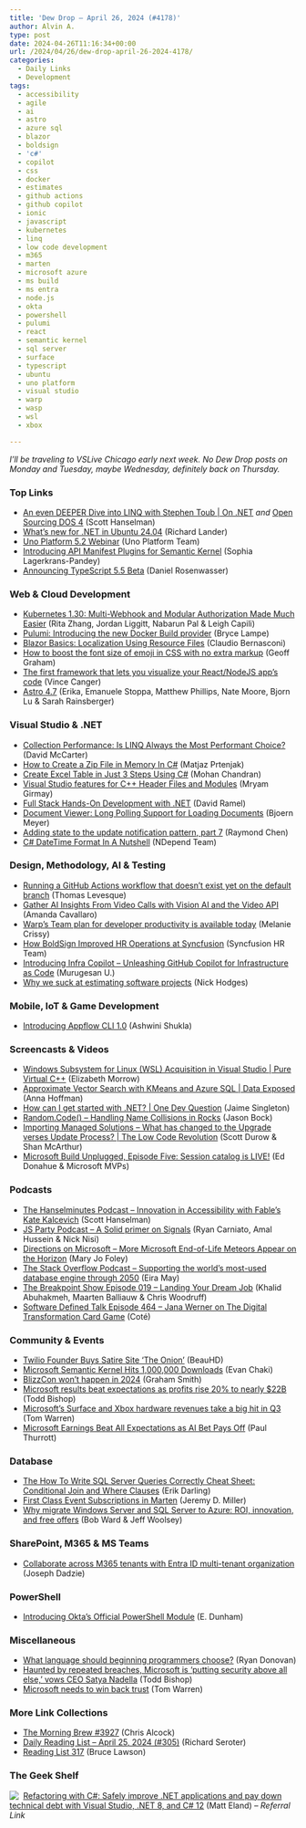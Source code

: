 ```yaml
---
title: 'Dew Drop – April 26, 2024 (#4178)'
author: Alvin A.
type: post
date: 2024-04-26T11:16:34+00:00
url: /2024/04/26/dew-drop-april-26-2024-4178/
categories:
  - Daily Links
  - Development
tags:
  - accessibility
  - agile
  - ai
  - astro
  - azure sql
  - blazor
  - boldsign
  - 'c#'
  - copilot
  - css
  - docker
  - estimates
  - github actions
  - github copilot
  - ionic
  - javascript
  - kubernetes
  - linq
  - low code development
  - m365
  - marten
  - microsoft azure
  - ms build
  - ms entra
  - node.js
  - okta
  - powershell
  - pulumi
  - react
  - semantic kernel
  - sql server
  - surface
  - typescript
  - ubuntu
  - uno platform
  - visual studio
  - warp
  - wasp
  - wsl
  - xbox

---
```

<a name="top"></a>

_I&#8217;ll be traveling to VSLive Chicago early next week. No Dew Drop posts on Monday and Tuesday, maybe Wednesday, definitely back on Thursday._

### Top Links

  * <a href="http://www.youtube.com/watch?v=W4-NVVNwCWs" target="_blank" rel="noopener">An even DEEPER Dive into LINQ with Stephen Toub | On .NET</a> _and_ <a href="http://feeds.hanselman.com/~/882544025/0/scotthanselman~Open-Sourcing-DOS" target="_blank" rel="noopener">Open Sourcing DOS 4</a> (Scott Hanselman)
  * <a href="https://devblogs.microsoft.com/dotnet/whats-new-for-dotnet-in-ubuntu-2404/" target="_blank" rel="noopener">What’s new for .NET in Ubuntu 24.04</a> (Richard Lander)
  * <a href="https://platform.uno/blog/uno-platform-5-2-webinar/" target="_blank" rel="noopener">Uno Platform 5.2 Webinar</a> (Uno Platform Team)
  * <a href="https://devblogs.microsoft.com/semantic-kernel/introducing-api-manifest-plugins-for-semantic-kernel-2/" target="_blank" rel="noopener">Introducing API Manifest Plugins for Semantic Kernel</a> (Sophia Lagerkrans-Pandey)
  * <a href="https://devblogs.microsoft.com/typescript/announcing-typescript-5-5-beta/" target="_blank" rel="noopener">Announcing TypeScript 5.5 Beta</a> (Daniel Rosenwasser)



### <a name="web"></a>Web & Cloud Development

  * <a href="https://kubernetes.io/blog/2024/04/26/multi-webhook-and-modular-authorization-made-much-easier/" target="_blank" rel="noopener">Kubernetes 1.30: Multi-Webhook and Modular Authorization Made Much Easier</a> (Rita Zhang, Jordan Liggitt, Nabarun Pal & Leigh Capili)
  * <a href="https://www.pulumi.com/blog/docker-build/" target="_blank" rel="noopener">Pulumi: Introducing the new Docker Build provider</a> (Bryce Lampe)
  * <a href="https://www.telerik.com/blogs/blazor-basics-localization-using-resource-files" target="_blank" rel="noopener">Blazor Basics: Localization Using Resource Files</a> (Claudio Bernasconi)
  * <a href="https://geoffgraham.me/use-css-to-boost-the-font-size-of-emoji-with-no-extra-markup/" target="_blank" rel="noopener">How to boost the font size of emoji in CSS with no extra markup</a> (Geoff Graham)
  * <a href="https://wasp-lang.dev/blog/2024/04/25/first-framework-that-lets-you-visualize-react-node-app-code" target="_blank" rel="noopener">The first framework that lets you visualize your React/NodeJS app&#8217;s code</a> (Vince Canger)
  * <a href="https://astro.build/blog/astro-470/" target="_blank" rel="noopener">Astro 4.7</a> (Erika, Emanuele Stoppa, Matthew Phillips, Nate Moore, Bjorn Lu & Sarah Rainsberger)



### <a name="dotnet"></a>Visual Studio & .NET

  * <a href="https://dotnettips.wordpress.com/2024/04/26/collection-performance-is-linq-always-the-most-performant-choice/" target="_blank" rel="noopener">Collection Performance: Is LINQ Always the Most Performant Choice?</a> (David McCarter)
  * <a href="https://code-maze.com/csharp-create-a-zip-file-in-memory/" target="_blank" rel="noopener">How to Create a Zip File in Memory In C#</a> (Matjaz Prtenjak)
  * <a href="https://www.syncfusion.com/blogs/post/create-excel-table-in-3-steps-csharp?utm_source=alvinashcraft&utm_medium=email&utm_campaign=alvinashcraft_blog_edmapr24" target="_blank" rel="noopener">Create Excel Table in Just 3 Steps Using C#</a> (Mohan Chandran)
  * <a href="https://devblogs.microsoft.com/cppblog/visual-studio-features-for-c-header-files-and-modules/" target="_blank" rel="noopener">Visual Studio features for C++ Header Files and Modules</a> (Mryam Girmay)
  * <a href="https://visualstudiomagazine.com/Articles/2024/04/25/full-stack-dotnet.aspx" target="_blank" rel="noopener">Full Stack Hands-On Development with .NET</a> (David Ramel)
  * <a href="https://www.textcontrol.com/blog/2024/04/25/document-viewer-long-polling-support-for-loading-documents/" target="_blank" rel="noopener">Document Viewer: Long Polling Support for Loading Documents</a> (Bjoern Meyer)
  * <a href="https://devblogs.microsoft.com/oldnewthing/20240425-00/?p=109702" target="_blank" rel="noopener">Adding state to the update notification pattern, part 7</a> (Raymond Chen)
  * <a href="https://blog.ndepend.com/csharp-datetime-format/" target="_blank" rel="noopener">C# DateTime Format In A Nutshell</a> (NDepend Team)



### <a name="design"></a>Design, Methodology, AI & Testing

  * <a href="https://thomaslevesque.com/2024/04/25/running-a-github-actions-workflow-that-doesnt-exist-yet-on-the-default-branch/" target="_blank" rel="noopener">Running a GitHub Actions workflow that doesn&#8217;t exist yet on the default branch</a> (Thomas Levesque)
  * <a href="https://developer.vonage.com/en/blog/gather-ai-insights-from-video-calls-with-vision-ai-and-the-video-api" target="_blank" rel="noopener">Gather AI Insights From Video Calls with Vision AI and the Video API</a> (Amanda Cavallaro)
  * <a href="https://www.warp.dev/blog/team-plan" target="_blank" rel="noopener">Warp’s Team plan for developer productivity is available today</a> (Melanie Crissy)
  * <a href="https://www.syncfusion.com/blogs/post/boldsign-hr-operations-syncfusion?utm_source=alvinashcraft&utm_medium=email&utm_campaign=alvinashcraft_blog_edmapr24" target="_blank" rel="noopener">How BoldSign Improved HR Operations at Syncfusion</a> (Syncfusion HR Team)
  * <a href="https://techcommunity.microsoft.com/t5/azure-infrastructure-blog/introducing-infra-copilot-unleashing-github-copilot-for/ba-p/4124031" target="_blank" rel="noopener">Introducing Infra Copilot &#8211; Unleashing GitHub Copilot for Infrastructure as Code</a> (Murugesan U.)
  * <a href="https://www.infoworld.com/article/3715342/why-we-suck-at-estimating-software-projects.html" target="_blank" rel="noopener">Why we suck at estimating software projects</a> (Nick Hodges)



### <a name="mobile"></a>Mobile, IoT & Game Development

  * <a href="https://ionic.io/blog/introducing-appflow-cli-1-0" target="_blank" rel="noopener">Introducing Appflow CLI 1.0</a> (Ashwini Shukla)



### <a name="videos"></a>Screencasts & Videos

  * <a href="http://www.youtube.com/watch?v=FMQyHU85KHs" target="_blank" rel="noopener">Windows Subsystem for Linux (WSL) Acquisition in Visual Studio | Pure Virtual C++</a> (Elizabeth Morrow)
  * <a href="http://www.youtube.com/watch?v=2NSNOzHYDOM" target="_blank" rel="noopener">Approximate Vector Search with KMeans and Azure SQL | Data Exposed</a> (Anna Hoffman)
  * <a href="http://www.youtube.com/watch?v=TWfDgaGUy-Y" target="_blank" rel="noopener">How can I get started with .NET? | One Dev Question</a> (Jaime Singleton)
  * <a href="http://www.youtube.com/watch?v=uVE1VwaZP5g" target="_blank" rel="noopener">Random.Code() &#8211; Handling Name Collisions in Rocks</a> (Jason Bock)
  * <a href="http://www.youtube.com/watch?v=2Xgmipk9dSM" target="_blank" rel="noopener">Importing Managed Solutions &#8211; What has changed to the Upgrade verses Update Process? | The Low Code Revolution</a> (Scott Durow & Shan McArthur)
  * <a href="http://www.youtube.com/watch?v=U6Evipna0XY" target="_blank" rel="noopener">Microsoft Build Unplugged, Episode Five: Session catalog is LIVE!</a> (Ed Donahue & Microsoft MVPs)



### <a name="podcasts"></a>Podcasts

  * <a href="https://www.hanselminutes.com/942/innovation-in-accessibility-with-fables-kate-kalcevich" target="_blank" rel="noopener">The Hanselminutes Podcast &#8211; Innovation in Accessibility with Fable&#8217;s Kate Kalcevich</a> (Scott Hanselman)
  * <a href="https://changelog.com/jsparty/320" target="_blank" rel="noopener">JS Party Podcast &#8211; A Solid primer on Signals</a> (Ryan Carniato, Amal Hussein & Nick Nisi)
  * <a href="https://www.directionsonmicrosoft.com/members/podcast/briefing/more-microsoft-end-life-meteors-appear-horizon" target="_blank" rel="noopener">Directions on Microsoft &#8211; More Microsoft End-of-Life Meteors Appear on the Horizon</a> (Mary Jo Foley)
  * <a href="https://stackoverflow.blog/2024/04/26/supporting-the-world-s-most-used-database-engine-through-2050/" target="_blank" rel="noopener">The Stack Overflow Podcast &#8211; Supporting the world’s most-used database engine through 2050</a> (Eira May)
  * <a href="https://www.breakpoint.show/podcast/episode-019-landing-your-dream-job/" target="_blank" rel="noopener">The Breakpoint Show Episode 019 – Landing Your Dream Job</a> (Khalid Abuhakmeh, Maarten Balliauw & Chris Woodruff)
  * <a href="https://www.softwaredefinedtalk.com/464" target="_blank" rel="noopener">Software Defined Talk Episode 464 &#8211; Jana Werner on The Digital Transformation Card Game</a> (Coté)



### <a name="events"></a>Community & Events

  * <a href="https://entertainment.slashdot.org/story/24/04/25/2044216/twilio-founder-buys-satire-site-the-onion?utm_source=rss1.0mainlinkanon&utm_medium=feed" target="_blank" rel="noopener">Twilio Founder Buys Satire Site &#8216;The Onion&#8217;</a> (BeauHD)
  * <a href="https://devblogs.microsoft.com/semantic-kernel/microsoft-semantic-kernel-hits-1000000-downloads/" target="_blank" rel="noopener">Microsoft Semantic Kernel Hits 1,000,000 Downloads</a> (Evan Chaki)
  * <a href="https://www.rockpapershotgun.com/blizzcon-wont-happen-in-2024?utm_source=feed&utm_medium=rss&utm_campaign=feed" target="_blank" rel="noopener">BlizzCon won&#8217;t happen in 2024</a> (Graham Smith)
  * <a href="https://www.geekwire.com/2024/microsoft-results-beat-expectations-as-quarterly-profits-rise-20-to-nearly-22b/" target="_blank" rel="noopener">Microsoft results beat expectations as profits rise 20% to nearly $22B</a> (Todd Bishop)
  * <a href="https://www.theverge.com/2024/4/25/24139988/microsoft-q3-2024-earnings-revenue-profits-windows-xbox-gaming-surface" target="_blank" rel="noopener">Microsoft’s Surface and Xbox hardware revenues take a big hit in Q3</a> (Tom Warren)
  * <a href="https://www.thurrott.com/microsoft/301434/microsoft-earnings-beat-all-expectations-as-ai-bet-pays-off" target="_blank" rel="noopener">Microsoft Earnings Beat All Expectations as AI Bet Pays Off</a> (Paul Thurrott)



### <a name="sql"></a>Database

  * <a href="https://erikdarling.com/the-how-to-write-sql-server-queries-correctly-cheat-sheet-conditional-join-and-where-clauses/" target="_blank" rel="noopener">The How To Write SQL Server Queries Correctly Cheat Sheet: Conditional Join and Where Clauses</a> (Erik Darling)
  * <a href="https://jeremydmiller.com/2024/04/25/first-class-event-subscriptions-in-marten/" target="_blank" rel="noopener">First Class Event Subscriptions in Marten</a> (Jeremy D. Miller)
  * <a href="https://www.microsoft.com/en-us/sql-server/blog/2024/04/25/why-migrate-windows-server-and-sql-server-to-azure-roi-innovation-and-free-offers/" target="_blank" rel="noopener">Why migrate Windows Server and SQL Server to Azure: ROI, innovation, and free offers</a> (Bob Ward & Jeff Woolsey)



### <a name="sp"></a>SharePoint, M365 & MS Teams

  * <a href="https://techcommunity.microsoft.com/t5/microsoft-entra-blog/collaborate-across-m365-tenants-with-entra-id-multi-tenant/ba-p/4120309" target="_blank" rel="noopener">Collaborate across M365 tenants with Entra ID multi-tenant organization</a> (Joseph Dadzie)



### <a name="ps"></a>PowerShell

  * <a href="https://developer.okta.com/blog/2024/04/11/okta-powershell-module-podcast" target="_blank" rel="noopener">Introducing Okta&#8217;s Official PowerShell Module</a> (E. Dunham)



### <a name="misc"></a>Miscellaneous

  * <a href="https://stackoverflow.blog/2024/04/25/what-language-should-beginning-programmers-choose/" target="_blank" rel="noopener">What language should beginning programmers choose?</a> (Ryan Donovan)
  * <a href="https://www.geekwire.com/2024/haunted-by-repeated-breaches-microsoft-is-putting-security-above-all-else-vows-ceo-satya-nadella/" target="_blank" rel="noopener">Haunted by repeated breaches, Microsoft is ‘putting security above all else,’ vows CEO Satya Nadella</a> (Todd Bishop)
  * <a href="https://www.theverge.com/2024/4/25/24139914/microsoft-cyber-security-incidents-trust-report" target="_blank" rel="noopener">Microsoft needs to win back trust</a> (Tom Warren)



### <a name="links"></a>More Link Collections

  * <a href="https://blog.cwa.me.uk/2024/04/26/the-morning-brew-3927/" target="_blank" rel="noopener">The Morning Brew #3927</a> (Chris Alcock)
  * <a href="https://seroter.com/2024/04/25/daily-reading-list-april-25-2024-305/" target="_blank" rel="noopener">Daily Reading List – April 25, 2024 (#305)</a> (Richard Seroter)
  * <a href="https://brucelawson.co.uk/2024/reading-list-317/" target="_blank" rel="noopener">Reading List 317</a> (Bruce Lawson)



### <a name="shelf"></a>The Geek Shelf

<a href="https://www.amazon.com/dp/1835089984/?tag=amavin-20" target="_blank" rel="noopener"><img decoding="async" align="left" style="margin: 0px 4px 0px 0px; border: 0px currentcolor; border-image: none; float: left; display: inline; background-image: none;" src="https://m.media-amazon.com/images/I/51WbrSz58FL._SS135_.jpg" border="0" /></a>&nbsp;<a href="https://www.amazon.com/dp/1835089984/?tag=amavin-20" target="_blank" rel="noopener">Refactoring with C#: Safely improve .NET applications and pay down technical debt with Visual Studio, .NET 8, and C# 12</a> (Matt Eland) _&#8211; Referral Link_